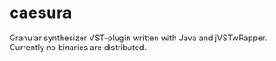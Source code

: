 caesura
=======

Granular synthesizer VST-plugin written with Java and jVSTwRapper.
Currently no binaries are distributed.
